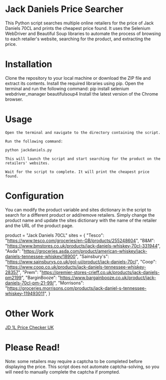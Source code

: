 # Jack Daniels Price Searcher

This Python script searches multiple online retailers for the price of Jack Daniels 70CL and prints the cheapest price found. It uses the Selenium WebDriver and Beautiful Soup libraries to automate the process of browsing to each retailer's website, searching for the product, and extracting the price.

# Installation
Clone the repository to your local machine or download the ZIP file and extract its contents.
Install the required libraries using pip. Open the terminal and run the following command:
pip install selenium webdriver_manager beautifulsoup4
    Install the latest version of the Chrome browser.

# Usage

    Open the terminal and navigate to the directory containing the script.

    Run the following command:

    python jackdaniels.py

    This will launch the script and start searching for the product on the retailers' websites.

    Wait for the script to complete. It will print the cheapest price found.

# Configuration

You can modify the product variable and sites dictionary in the script to search for a different product or add/remove retailers. Simply change the product name and update the sites dictionary with the name of the retailer and the URL of the product page.



product = "Jack Daniels 70CL"
sites = {
    "Tesco": "https://www.tesco.com/groceries/en-GB/products/255248604",
    "B&M": "https://www.bmstores.co.uk/products/jack-daniels-whiskey-70cl-331944",
    "Asda": "https://groceries.asda.com/product/american-whiskey/jack-daniels-tennessee-whiskey/18900",
    "Sainsbury's": "https://www.sainsburys.co.uk/gol-ui/product/jack-daniels-70cl",
    "Coop": "https://www.coop.co.uk/products/jack-daniels-tennessee-whiskey-28357",
    "Prem": "https://premier-stores-crieff.co.uk/products/jack-daniels-pm2199",
    "BarginBooze": "https://www.bargainbooze.co.uk/product/jack-daniels-70cl-pm-21-99/",
    "Morrisons": "https://groceries.morrisons.com/products/jack-daniel-s-tennessee-whiskey-119493011",
}
# Other Work
<a href="https://github.com/coolyer/JD1L_PriceChecker_UK" target="_blank">JD 1L Price Checker UK</a>

# Please Read!
Note: some retailers may require a captcha to be completed before displaying the price. This script does not automate captcha-solving, so you will need to manually complete the captcha if prompted.

